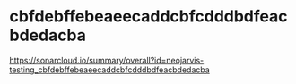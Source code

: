 # cbfdebffebeaeecaddcbfcdddbdfeacbdedacba
https://sonarcloud.io/summary/overall?id=neojarvis-testing_cbfdebffebeaeecaddcbfcdddbdfeacbdedacba
